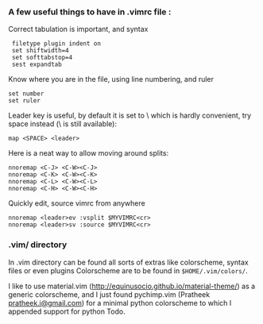 ### A few useful things to have in .vimrc file :

Correct tabulation is important, and syntax 
```
 filetype plugin indent on
 set shiftwidth=4
 set softtabstop=4
 sest expandtab
 ``` 
 
 Know where you are in the file, using line numbering, and ruler
 ```
 set number
 set ruler
 ```
 
 Leader key is useful, by default it is set to \ which is hardly convenient, try space instead (\ is still available):
 ```
 map <SPACE> <leader>
 ```

Here is a neat way to allow moving around splits:
```
nnoremap <C-J> <C-W><C-J>
nnoremap <C-K> <C-W><C-K>
nnoremap <C-L> <C-W><C-L>
nnoremap <C-H> <C-W><C-H>
```

Quickly edit, source vimrc from anywhere
```
nnoremap <leader>ev :vsplit $MYVIMRC<cr>
nnoremap <leader>sv :source $MYVIMRC<cr>
```

### .vim/ directory
In .vim directory can be found all sorts of extras like colorscheme, syntax files or even plugins
Colorscheme are to be found in `$HOME/.vim/colors/`.

I like to use material.vim (http://equinusocio.github.io/material-theme/) as a generic colorscheme, and I just found pychimp.vim (Pratheek <pratheek.i@gmail.com>) for a minimal python colorscheme to which I appended support for python Todo.
